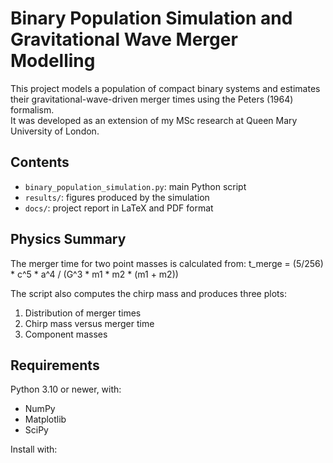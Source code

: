 # Binary Population Simulation and Gravitational Wave Merger Modelling

This project models a population of compact binary systems and estimates their gravitational-wave-driven merger times using the Peters (1964) formalism.  
It was developed as an extension of my MSc research at Queen Mary University of London.

## Contents
- `binary_population_simulation.py`: main Python script
- `results/`: figures produced by the simulation
- `docs/`: project report in LaTeX and PDF format

## Physics Summary
The merger time for two point masses is calculated from:
t_merge = (5/256) * c^5 * a^4 / (G^3 * m1 * m2 * (m1 + m2))

The script also computes the chirp mass and produces three plots:
1. Distribution of merger times
2. Chirp mass versus merger time
3. Component masses

## Requirements
Python 3.10 or newer, with:
- NumPy
- Matplotlib
- SciPy

Install with:

